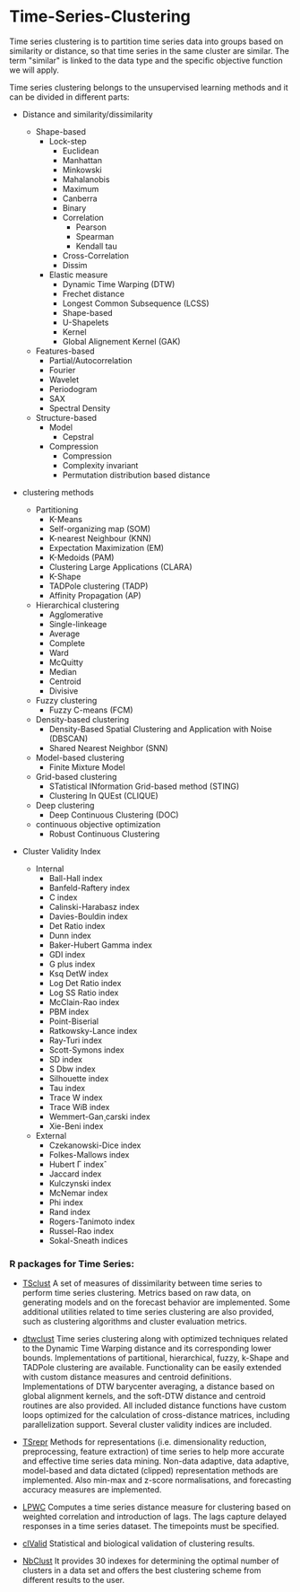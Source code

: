 # Time-Series-Clustering

Time series clustering is to partition time series data into groups based on similarity or distance, so that time series in the same cluster are similar. The term "similar" is linked to the data type and the specific objective function we will apply.

Time series clustering belongs to the unsupervised learning methods and it can be divided in different parts:

- Distance and similarity/dissimilarity
  - Shape-based
    - Lock-step
      - Euclidean
      - Manhattan
      - Minkowski
      - Mahalanobis
      - Maximum
      - Canberra
      - Binary
      - Correlation
        - Pearson
        - Spearman
        - Kendall tau
      - Cross-Correlation
      - Dissim
    - Elastic measure
      - Dynamic Time Warping (DTW)
      - Frechet distance
      - Longest Common Subsequence (LCSS)
      - Shape-based
      - U-Shapelets
      - Kernel
      - Global Alignement Kernel (GAK)
  - Features-based
    - Partial/Autocorrelation
    - Fourier
    - Wavelet
    - Periodogram
    - SAX
    - Spectral Density
  - Structure-based
    - Model
      - Cepstral
    - Compression
      - Compression
      - Complexity invariant
      - Permutation distribution based distance
      
    
- clustering methods
  - Partitioning
    - K-Means
    - Self-organizing map (SOM)
    - K-nearest Neighbour (KNN)
    - Expectation Maximization (EM)
    - K-Medoids (PAM)
    - Clustering Large Applications (CLARA)
    - K-Shape
    - TADPole clustering (TADP)
    - Affinity Propagation (AP)
  - Hierarchical clustering
    - Agglomerative
     - Single-linkeage
     - Average
     - Complete
     - Ward
     - McQuitty
     - Median
     - Centroid
    - Divisive
  - Fuzzy clustering
    - Fuzzy C-means (FCM)
  - Density-based clustering
    - Density-Based Spatial Clustering and Application with Noise (DBSCAN)
    - Shared Nearest Neighbor (SNN)
  - Model-based clustering
    - Finite Mixture Model
  - Grid-based clustering
    - STatistical INformation Grid-based method (STING)
    - Clustering In QUEst (CLIQUE)
  - Deep clustering
    - Deep Continuous Clustering (DOC)
  - continuous objective optimization
    - Robust Continuous Clustering
 
 - Cluster Validity Index
    - Internal
      - Ball-Hall index
      - Banfeld-Raftery index
      - C index
      - Calinski-Harabasz index
      - Davies-Bouldin index
      - Det Ratio index
      - Dunn index
      - Baker-Hubert Gamma index
      - GDI index
      - G plus index
      - Ksq DetW index
      - Log Det Ratio index
      - Log SS Ratio index
      - McClain-Rao index
      - PBM index
      - Point-Biserial
      - Ratkowsky-Lance index
      - Ray-Turi index
      - Scott-Symons index
      - SD index
      - S Dbw index
      - Silhouette index
      - Tau index
      - Trace W index
      - Trace WiB index
      - Wemmert-Gan¸carski index
      - Xie-Beni index
    - External
      - Czekanowski-Dice index
      - Folkes-Mallows index
      - Hubert Γ indexˆ
      - Jaccard index
      - Kulczynski index
      - McNemar index
      - Phi index
      - Rand index
      - Rogers-Tanimoto index
      - Russel-Rao index
      - Sokal-Sneath indices
    
### R packages for Time Series:
  
  - [TSclust](https://cran.r-project.org/web/packages/TSclust/index.html) A set of measures of dissimilarity between time series to perform time series clustering. Metrics based on raw data, on generating models and on the forecast behavior are implemented. Some additional utilities related to time series clustering are also provided, such as clustering algorithms and cluster evaluation metrics.
 
  - [dtwclust](https://cran.r-project.org/web/packages/dtwclust/index.html) Time series clustering along with optimized techniques related to the Dynamic Time Warping distance and its corresponding lower bounds. Implementations of partitional, hierarchical, fuzzy, k-Shape and TADPole clustering are available. Functionality can be easily extended with custom distance measures and centroid definitions. Implementations of DTW barycenter averaging, a distance based on global alignment kernels, and the soft-DTW distance and centroid routines are also provided. All included distance functions have custom loops optimized for the calculation of cross-distance matrices, including parallelization support. Several cluster validity indices are included.
  
  - [TSrepr](https://cran.r-project.org/web/packages/TSrepr/index.html) Methods for representations (i.e. dimensionality reduction, preprocessing, feature extraction) of time series to help more accurate and effective time series data mining. Non-data adaptive, data adaptive, model-based and data dictated (clipped) representation methods are implemented. Also min-max and z-score normalisations, and forecasting accuracy measures are implemented.
  
  - [LPWC](https://cran.r-project.org/web/packages/LPWC/index.html) Computes a time series distance measure for clustering based on weighted correlation and introduction of lags. The lags capture delayed responses in a time series dataset. The timepoints must be specified.
  
  - [clValid](https://cran.r-project.org/web/packages/clValid/index.html) Statistical and biological validation of clustering results.
  
  - [NbClust](https://cran.r-project.org/web/packages/NbClust/index.html) It provides 30 indexes for determining the optimal number of clusters in a data set and offers the best clustering scheme from different results to the user.
